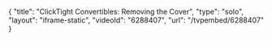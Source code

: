 {
    "title": "ClickTight Convertibles: Removing the Cover",
    "type": "solo",
    "layout": "iframe-static",
    "videoId": "6288407",
    "url": "\/tvpembed\/6288407"
}